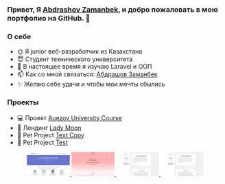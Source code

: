 
### Привет, Я **[Abdrashov Zamanbek](https://abdrashov.github.io)**, и добро пожаловать в мою портфолио на GitHub. 👋


### О себе
- 🌞 Я junior веб-разработчик из Казахстана
- 😇 Cтудент технического университета
- 🌱 В настоящее время я изучаю Laravel и ООП
- 📫 Как со мной связаться: [Абдрашов Заманбек](https://abdrashov.github.io)
- ✨ Желаю себе удачи и чтобы мои мечты сбылись

### Проекты
- 💻 Проект [Auezov University Course](http://courses.shymhub.ru/)
- 📜 Лендинг [Lady Moon](https://lady-moon.github.io/)
- 🐙 Pet Project [Text Copy](https://textcopy.shymhub.ru/)
- 🐘 Pet Project [Test](http://test.shymhub.ru/)


<p align="center">
	<a href="http://courses.shymhub.ru/">
		<img src="auezov.png" width="100" alt="Auezov course">
	</a>
	<a href="https://lady-moon.github.io/">
		<img src="lady.png" width="100" alt="Lady Moon">
	</a>
	<a href="https://textcopy.shymhub.ru/">
		<img src="text.png" width="100" alt="Text Copy">
	</a>
	<a href="http://test.shymhub.ru/">
		<img src="text.png" width="100" alt="Test">
	</a>
</p>

<!-- 
- 🌱 I’m currently learning API and OOP
- 💬 Ask me about anything [here](https://github.com/abdrashov/abdrashov/issues)
- 📫 How to reach me: [Abdrashov Zamanbek](https://abdrashov.github.io)
- ☘ I like silence
- ☕️ I drink tea 
-->


<!--
	- ✨
	- 🔭 I’m currently working on ...
	- 🌱 I’m currently learning ...
	- 👯 I’m looking to collaborate on ...
	- 🤔 I’m looking for help with ...
	- 💬 Ask me about ...
	- 📫 How to reach me: ...
	- 😄 Pronouns: ...
	- ⚡ Fun fact: ...
-->
